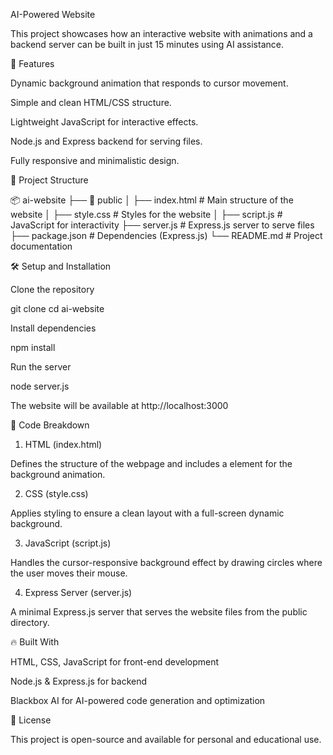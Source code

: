 AI-Powered Website

This project showcases how an interactive website with animations and a backend server can be built in just 15 minutes using AI assistance.

🚀 Features

Dynamic background animation that responds to cursor movement.

Simple and clean HTML/CSS structure.

Lightweight JavaScript for interactive effects.

Node.js and Express backend for serving files.

Fully responsive and minimalistic design.

📂 Project Structure

📦 ai-website
├── 📂 public
│   ├── index.html      # Main structure of the website
│   ├── style.css       # Styles for the website
│   ├── script.js       # JavaScript for interactivity
├── server.js           # Express.js server to serve files
├── package.json        # Dependencies (Express.js)
└── README.md           # Project documentation

🛠️ Setup and Installation

Clone the repository

git clone <repo-link>
cd ai-website

Install dependencies

npm install

Run the server

node server.js

The website will be available at http://localhost:3000

📜 Code Breakdown

1. HTML (index.html)

Defines the structure of the webpage and includes a <canvas> element for the background animation.

2. CSS (style.css)

Applies styling to ensure a clean layout with a full-screen dynamic background.

3. JavaScript (script.js)

Handles the cursor-responsive background effect by drawing circles where the user moves their mouse.

4. Express Server (server.js)

A minimal Express.js server that serves the website files from the public directory.

🔥 Built With

HTML, CSS, JavaScript for front-end development

Node.js & Express.js for backend

Blackbox AI for AI-powered code generation and optimization

📌 License

This project is open-source and available for personal and educational use.

